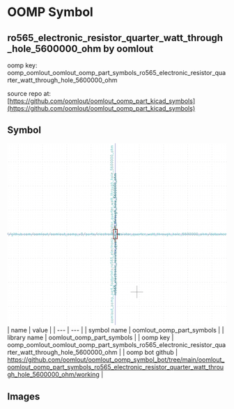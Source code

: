 # OOMP Symbol  
## ro565_electronic_resistor_quarter_watt_through_hole_5600000_ohm  by oomlout  
  
oomp key: oomp_oomlout_oomlout_oomp_part_symbols_ro565_electronic_resistor_quarter_watt_through_hole_5600000_ohm  
  
source repo at: [https://github.com/oomlout/oomlout_oomp_part_kicad_symbols](https://github.com/oomlout/oomlout_oomp_part_kicad_symbols)  
## Symbol  
  
[![working.png](working_600.png)](working.png)  
| name | value | 
| --- | --- | 
| symbol name | oomlout_oomp_part_symbols | 
| library name | oomlout_oomp_part_symbols | 
| oomp key | oomp_oomlout_oomlout_oomp_part_symbols_ro565_electronic_resistor_quarter_watt_through_hole_5600000_ohm | 
| oomp bot github | https://github.com/oomlout/oomlout_oomp_symbol_bot/tree/main/oomlout_oomlout_oomp_part_symbols_ro565_electronic_resistor_quarter_watt_through_hole_5600000_ohm/working | 
## Images  
